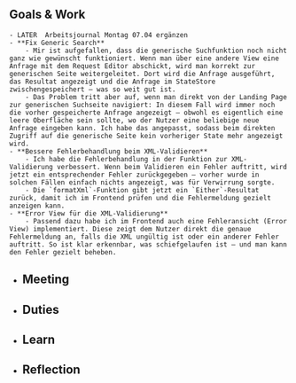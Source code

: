 ## Goals & Work
	- LATER  Arbeitsjournal Montag 07.04 ergänzen
	- **Fix Generic Search**
		- Mir ist aufgefallen, dass die generische Suchfunktion noch nicht ganz wie gewünscht funktioniert. Wenn man über eine andere View eine Anfrage mit dem Request Editor abschickt, wird man korrekt zur generischen Seite weitergeleitet. Dort wird die Anfrage ausgeführt, das Resultat angezeigt und die Anfrage im StateStore zwischengespeichert – was so weit gut ist.
		- Das Problem tritt aber auf, wenn man direkt von der Landing Page zur generischen Suchseite navigiert: In diesem Fall wird immer noch die vorher gespeicherte Anfrage angezeigt – obwohl es eigentlich eine leere Oberfläche sein sollte, wo der Nutzer eine beliebige neue Anfrage eingeben kann. Ich habe das angepasst, sodass beim direkten Zugriff auf die generische Seite kein vorheriger State mehr angezeigt wird.
	- **Bessere Fehlerbehandlung beim XML-Validieren**
		- Ich habe die Fehlerbehandlung in der Funktion zur XML-Validierung verbessert. Wenn beim Validieren ein Fehler auftritt, wird jetzt ein entsprechender Fehler zurückgegeben – vorher wurde in solchen Fällen einfach nichts angezeigt, was für Verwirrung sorgte.
		- Die `formatXml`-Funktion gibt jetzt ein `Either`-Resultat zurück, damit ich im Frontend prüfen und die Fehlermeldung gezielt anzeigen kann.
	- **Error View für die XML-Validierung**
		- Passend dazu habe ich im Frontend auch eine Fehleransicht (Error View) implementiert. Diese zeigt dem Nutzer direkt die genaue Fehlermeldung an, falls die XML ungültig ist oder ein anderer Fehler auftritt. So ist klar erkennbar, was schiefgelaufen ist – und man kann den Fehler gezielt beheben.
- ## Meeting
- ## Duties
- ## Learn
- ## Reflection